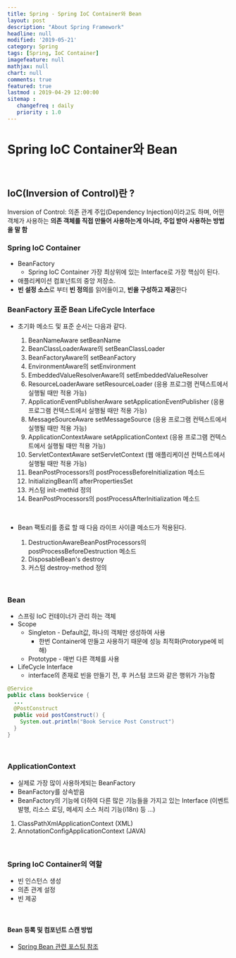 ```yaml
---
title: Spring - Spring IoC Container와 Bean
layout: post
description: "About Spring Framework"
headline: null
modified: '2019-05-21'
category: Spring
tags: [Spring, IoC Container]
imagefeature: null
mathjax: null
chart: null
comments: true
featured: true
lastmod : 2019-04-29 12:00:00
sitemap :  
   changefreq : daily
   priority : 1.0
---
```


# Spring IoC Container와 Bean  

<br />
    
## IoC(Inversion of Control)란 ?  

Inversion of Control: 의존 관계 주입(Dependency Injection)이라고도 하며, 어떤 객체가 사용하는 **의존 객체를 직접 만들어 사용하는게 아니라, 주입 받아 사용하는 방법을 말 함**  
  
### Spring IoC Container

- BeanFactory  
  - Spring IoC Container 가장 최상위에 있는 Interface로 가장 핵심이 된다.  
- 애플리케이션 컴포넌트의 중앙 저장소.  
- **빈 설정 소스**로 부터 **빈 정의**를 읽어들이고, **빈을 구성하고 제공**한다  
   
### BeanFactory 표준 Bean LifeCycle Interface  
  
- 초기화 메소드 및 표준 순서는 다음과 같다.  
   
  1. BeanNameAware setBeanName  
  2. BeanClassLoaderAware의 setBeanClassLoader  
  3. BeanFactoryAware의 setBeanFactory  
  4. EnvironmentAware의 setEnvironment  
  5. EmbeddedValueResolverAware의 setEmbeddedValueResolver  
  6. ResourceLoaderAware setResourceLoader (응용 프로그램 컨텍스트에서 실행될 때만 적용 가능)  
  7. ApplicationEventPublisherAware setApplicationEventPublisher (응용 프로그램 컨텍스트에서 실행될 때만 적용 가능)  
  8. MessageSourceAware setMessageSource (응용 프로그램 컨텍스트에서 실행될 때만 적용 가능)  
  9. ApplicationContextAware setApplicationContext (응용 프로그램 컨텍스트에서 실행될 때만 적용 가능)  
  10. ServletContextAware setServletContext (웹 애플리케이션 컨텍스트에서 실행될 때만 적용 가능)  
  11. BeanPostProcessors의 postProcessBeforeInitialization 메소드  
  12. InitializingBean의 afterPropertiesSet  
  13. 커스텀 init-methid 정의  
  14. BeanPostProcessors의 postProcessAfterInitialization 메소드  
  
<br />

- Bean 팩토리를 종료 할 때 다음 라이프 사이클 메소드가 적용된다.  
  
  1. DestructionAwareBeanPostProcessors의 postProcessBeforeDestruction 메소드  
  2. DisposableBean's destroy  
  3. 커스텀 destroy-method 정의  
  
<br />

### Bean  
  
- 스프링 IoC 컨테이너가 관리 하는 객체
- Scope  
  - Singleton - Default값, 하나의 객체만 생성하여 사용  
    - 한번 Container에 만들고 사용하기 때문에 성능 최적화(Protorype에 비해)  
  - Prototype - 매번 다른 객체를 사용  
- LifeCycle Interface  
  - interface의 존재로 빈을 만들기 전, 후 커스텀 코드와 같은 행위가 가능함  
  
```java
@Service
public class bookService {
  ...
  @PostConstruct
  public void postConstruct() {
    System.out.println("Book Service Post Construct")
  }
}
```  
  
<br />

### ApplicationContext  
  
- 실제로 가장 많이 사용하게되는 BeanFactory  
- BeanFactory를 상속받음  
- BeanFactory의 기능에 더하여 다른 많은 기능들을 가지고 있는 Interface (이벤트 발행, 리소스 로딩, 메세지 소스 처리 기능(i18n) 등 ...)  
  
1. ClassPathXmlApplicationContext (XML)  
2. AnnotationConfigApplicationContext (JAVA)  
  
<br />

### Spring IoC Container의 역할  
  
- 빈 인스턴스 생성  
- 의존 관계 설정  
- 빈 제공  
  
<br />

#### Bean 등록 및 컴포넌트 스캔 방법
- <a href="https://seongmun-hong.github.io/spring/Bean-Create">Spring Bean 관련 포스팅 참조</a>  
  


